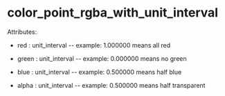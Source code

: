 # color_point_rgba_with_unit_interval

Attributes:

* red : unit_interval -- example: 1.000000 means all red

* green : unit_interval -- example: 0.000000 means no green

* blue : unit_interval -- example: 0.500000 means half blue

* alpha : unit_interval -- example: 0.500000 means half transparent
